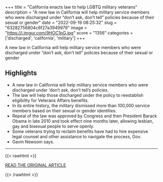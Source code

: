 +++
title = "California enacts law to help LGBTQ military veterans"
description = "A new law in California will help military service members who were discharged under “don’t ask, don’t tell” policies because of their sexual or gender"
date = "2022-09-19 08:25:32"
slug = "63282756804c6f27a3949979"
image = "https://i.imgur.com/9HOC1pG.jpg"
score = "1356"
categories = ['discharged', 'california', 'military']
+++

A new law in California will help military service members who were discharged under “don’t ask, don’t tell” policies because of their sexual or gender

## Highlights

- A new law in California will help military service members who were discharged under ‘don’t ask, don't tell’s policies.
- The law will help those discharged under the policy to reestablish eligibility for Veterans Affairs benefits.
- In its entire history, the military dismissed more than 100,000 service members based on their sexual or gender identities.
- Repeal of the law was approved by Congress and then President Barack Obama in late 2010 and took effect nine months later, allowing lesbian, gay and bisexual people to serve openly.
- Some veterans trying to reclaim benefits have had to hire expensive legal counsel and other assistance to navigate the process, Gov.
- Gavin Newsom says.

---

{{< rawhtml >}}
  <p class="article-category">
    <a target="_blank" href="https://www.nbcnews.com/nbc-out/out-news/california-enacts-law-help-lgbtq-military-veterans-rcna48219">READ THE ORIGINAL ARTICLE</a>
  </p>
{{< /rawhtml >}}
